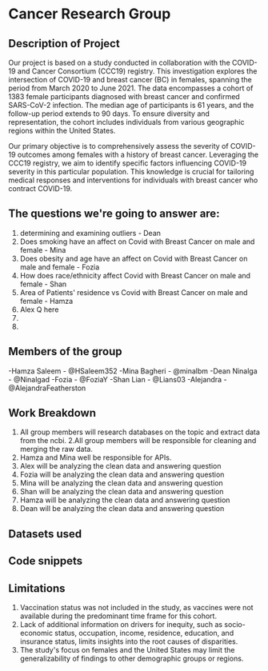 # Cancer Research Group

## Description of Project

Our project is based on a study conducted in collaboration with the COVID-19 and Cancer Consortium (CCC19) registry. This investigation explores the intersection of COVID-19 and breast cancer (BC) in females, spanning the period from March 2020 to June 2021. The data encompasses a cohort of 1383 female participants diagnosed with breast cancer and confirmed SARS-CoV-2 infection. The median age of participants is 61 years, and the follow-up period extends to 90 days. To ensure diversity and representation, the cohort includes individuals from various geographic regions within the United States.

Our primary objective is to comprehensively assess the severity of COVID-19 outcomes among females with a history of breast cancer. Leveraging the CCC19 registry, we aim to identify specific factors influencing COVID-19 severity in this particular population. This knowledge is crucial for tailoring medical responses and interventions for individuals with breast cancer who contract COVID-19.

## The questions we're going to answer are:
1. determining and examining outliers - Dean 
2. Does smoking have an affect on Covid with Breast Cancer on male and female - Mina
3. Does obesity and age have an affect on Covid with Breast Cancer on male and female - Fozia
4. How does race/ethnicity affect Covid with Breast Cancer on male and female - Shan
5. Area of Patients' residence vs Covid with Breast Cancer on male and female - Hamza
6. Alex Q here
7. 
8. 

## Members of the group
-Hamza Saleem - @HSaleem352
-Mina Bagheri - @minalbm
-Dean Ninalga - @Ninalgad 
-Fozia - @FoziaY
-Shan Lian - @Lians03
-Alejandra - @AlejandraFeatherston


## Work Breakdown 
1. All group members will research databases on the topic and extract data from the ncbi.
2.All group members will be responsible for cleaning and merging the raw data.
3. Hamza and Mina well be responsible for APIs.
4. Alex will be analyzing the clean data and answering question
5. Fozia will be analyzing the clean data and answering question 
6. Mina will be analyzing the clean data and answering question 
7. Shan will be analyzing the clean data and answering question 
8. Hamza will be analyzing the clean data and answering question 
9. Dean will be analyzing the clean data and answering question 


## Datasets used 



## Code snippets


## Limitations
1. Vaccination status was not included in the study, as vaccines were not available during the predominant time frame for this cohort.
2. Lack of additional information on drivers for inequity, such as socio-economic status, occupation, income, residence, education, and insurance status, limits insights into the root causes of disparities.
3. The study's focus on females and the United States may limit the generalizability of findings to other demographic groups or regions.

